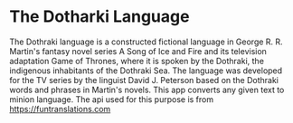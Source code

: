 # The Dotharki Language

The Dothraki language is a constructed fictional language in George R. R. Martin's fantasy novel series A Song of Ice and Fire and its television adaptation Game of Thrones, where it is spoken by the Dothraki, the indigenous inhabitants of the Dothraki Sea. The language was developed for the TV series by the linguist David J. Peterson based on the Dothraki words and phrases in Martin's novels.
This app converts any given text to minion language. The api used for this purpose is from https://funtranslations.com